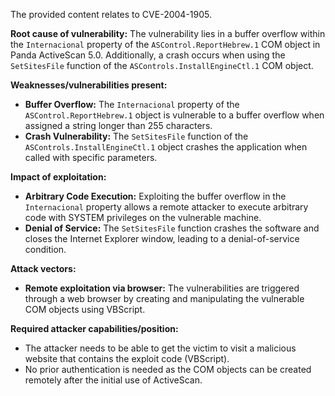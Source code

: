 The provided content relates to CVE-2004-1905.

**Root cause of vulnerability:**
The vulnerability lies in a buffer overflow within the `Internacional` property of the `ASControl.ReportHebrew.1` COM object in Panda ActiveScan 5.0. Additionally, a crash occurs when using the `SetSitesFile` function of the `ASControls.InstallEngineCtl.1` COM object.

**Weaknesses/vulnerabilities present:**
- **Buffer Overflow:** The `Internacional` property of the `ASControl.ReportHebrew.1` object is vulnerable to a buffer overflow when assigned a string longer than 255 characters.
- **Crash Vulnerability:** The `SetSitesFile` function of the `ASControls.InstallEngineCtl.1` object crashes the application when called with specific parameters.

**Impact of exploitation:**
- **Arbitrary Code Execution:** Exploiting the buffer overflow in the `Internacional` property allows a remote attacker to execute arbitrary code with SYSTEM privileges on the vulnerable machine.
- **Denial of Service:** The `SetSitesFile` function crashes the software and closes the Internet Explorer window, leading to a denial-of-service condition.

**Attack vectors:**
- **Remote exploitation via browser:** The vulnerabilities are triggered through a web browser by creating and manipulating the vulnerable COM objects using VBScript.

**Required attacker capabilities/position:**
- The attacker needs to be able to get the victim to visit a malicious website that contains the exploit code (VBScript).
- No prior authentication is needed as the COM objects can be created remotely after the initial use of ActiveScan.